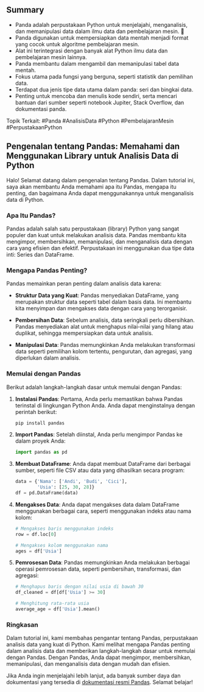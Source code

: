 ## Summary

- Panda adalah perpustakaan Python untuk menjelajahi, menganalisis, dan memanipulasi data dalam ilmu data dan pembelajaran mesin. 🐼
- Panda digunakan untuk mempersiapkan data mentah menjadi format yang cocok untuk algoritme pembelajaran mesin.
- Alat ini terintegrasi dengan banyak alat Python ilmu data dan pembelajaran mesin lainnya.
- Panda membantu dalam mengambil dan memanipulasi tabel data mentah.
- Fokus utama pada fungsi yang berguna, seperti statistik dan pemilihan data.
- Terdapat dua jenis tipe data utama dalam panda: seri dan bingkai data.
- Penting untuk mencoba dan menulis kode sendiri, serta mencari bantuan dari sumber seperti notebook Jupiter, Stack Overflow, dan dokumentasi panda.

Topik Terkait: #Panda #AnalisisData #Python #PembelajaranMesin #PerpustakaanPython 

## Pengenalan tentang Pandas: Memahami dan Menggunakan Library untuk Analisis Data di Python

Halo! Selamat datang dalam pengenalan tentang Pandas. Dalam tutorial ini, saya akan membantu Anda memahami apa itu Pandas, mengapa itu penting, dan bagaimana Anda dapat menggunakannya untuk menganalisis data di Python.

### Apa Itu Pandas?

Pandas adalah salah satu perpustakaan (library) Python yang sangat populer dan kuat untuk melakukan analisis data. Pandas membantu kita mengimpor, membersihkan, memanipulasi, dan menganalisis data dengan cara yang efisien dan efektif. Perpustakaan ini menggunakan dua tipe data inti: Series dan DataFrame.

### Mengapa Pandas Penting?

Pandas memainkan peran penting dalam analisis data karena:

- **Struktur Data yang Kuat**: Pandas menyediakan DataFrame, yang merupakan struktur data seperti tabel dalam basis data. Ini membantu kita menyimpan dan mengakses data dengan cara yang terorganisir.

- **Pembersihan Data**: Sebelum analisis, data seringkali perlu dibersihkan. Pandas menyediakan alat untuk menghapus nilai-nilai yang hilang atau duplikat, sehingga mempersiapkan data untuk analisis.

- **Manipulasi Data**: Pandas memungkinkan Anda melakukan transformasi data seperti pemilihan kolom tertentu, pengurutan, dan agregasi, yang diperlukan dalam analisis.

### Memulai dengan Pandas

Berikut adalah langkah-langkah dasar untuk memulai dengan Pandas:

1. **Instalasi Pandas**: Pertama, Anda perlu memastikan bahwa Pandas terinstal di lingkungan Python Anda. Anda dapat menginstalnya dengan perintah berikut:
   
   ```python
   pip install pandas
   ```

2. **Import Pandas**: Setelah diinstal, Anda perlu mengimpor Pandas ke dalam proyek Anda:

   ```python
   import pandas as pd
   ```

3. **Membuat DataFrame**: Anda dapat membuat DataFrame dari berbagai sumber, seperti file CSV atau data yang dihasilkan secara program:

   ```python
   data = {'Nama': ['Andi', 'Budi', 'Cici'],
           'Usia': [25, 30, 28]}
   df = pd.DataFrame(data)
   ```

4. **Mengakses Data**: Anda dapat mengakses data dalam DataFrame menggunakan berbagai cara, seperti menggunakan indeks atau nama kolom:

   ```python
   # Mengakses baris menggunakan indeks
   row = df.loc[0]

   # Mengakses kolom menggunakan nama
   ages = df['Usia']
   ```

5. **Pemrosesan Data**: Pandas memungkinkan Anda melakukan berbagai operasi pemrosesan data, seperti pembersihan, transformasi, dan agregasi:

   ```python
   # Menghapus baris dengan nilai usia di bawah 30
   df_cleaned = df[df['Usia'] >= 30]

   # Menghitung rata-rata usia
   average_age = df['Usia'].mean()
   ```

### Ringkasan

Dalam tutorial ini, kami membahas pengantar tentang Pandas, perpustakaan analisis data yang kuat di Python. Kami melihat mengapa Pandas penting dalam analisis data dan memberikan langkah-langkah dasar untuk memulai dengan Pandas. Dengan Pandas, Anda dapat mengimpor, membersihkan, memanipulasi, dan menganalisis data dengan mudah dan efisien.

Jika Anda ingin menjelajahi lebih lanjut, ada banyak sumber daya dan dokumentasi yang tersedia di [dokumentasi resmi Pandas](https://pandas.pydata.org/docs/). Selamat belajar!